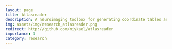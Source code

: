 ```yaml
---
layout: page
title: Atlasreader
description: A neuroimaging toolbox for generating coordinate tables and region labels from statistical MRI images (2019).
img: assets/img/research_atlasreader.png
redirect: http://github.com/miykael/atlasreader
importance: 3
category: research
---
```


